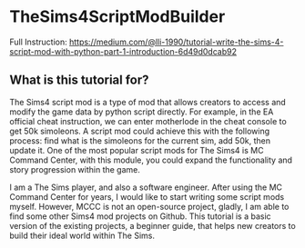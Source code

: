 # TheSims4ScriptModBuilder
Full Instruction: https://medium.com/@lli-1990/tutorial-write-the-sims-4-script-mod-with-python-part-1-introduction-6d49d0dcab92


## What is this tutorial for?

The Sims4 script mod is a type of mod that allows creators to access and modify the game data by python script directly. For example, in the EA official cheat instruction, we can enter motherlode in the cheat console to get 50k simoleons. A script mod could achieve this with the following process: find what is the simoleons for the current sim, add 50k, then update it.
One of the most popular script mods for The Sims4 is MC Command Center, with this module, you could expand the functionality and story progression within the game.

I am a The Sims player, and also a software engineer. After using the MC Command Center for years, I would like to start writing some script mods myself. However, MCCC is not an open-source project, gladly, I am able to find some other Sims4 mod projects on Github. This tutorial is a basic version of the existing projects, a beginner guide, that helps new creators to build their ideal world within The Sims.
